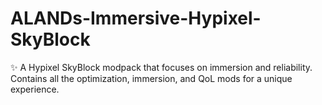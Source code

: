 # ALANDs-Immersive-Hypixel-SkyBlock
✨ A Hypixel SkyBlock modpack that focuses on immersion and reliability. Contains all the optimization, immersion, and QoL mods for a unique experience.
